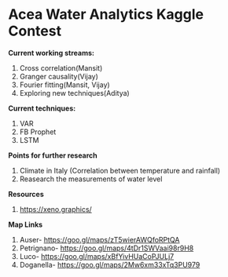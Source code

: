 # Acea Water Analytics Kaggle Contest

**Current working streams:**
1.  Cross correlation(Mansit)
1.  Granger causality(Vijay)
1.  Fourier fitting(Mansit, Vijay)
1.  Exploring new techniques(Aditya)

**Current techniques:**
1.  VAR
1.  FB Prophet
1.  LSTM

**Points for further research**
1. Climate in Italy (Correlation between temperature and rainfall)
1. Reasearch the measurements of water level 

**Resources**
1. https://xeno.graphics/

**Map Links**
1.  Auser- https://goo.gl/maps/zT5wierAWQfoRPtQA
1.  Petrignano- https://goo.gl/maps/4tDr1SWVaai98r9H8
1.  Luco- https://goo.gl/maps/xBfYivHUaCoPJULj7
1.  Doganella- https://goo.gl/maps/2Mw6xm33xTq3PU979
